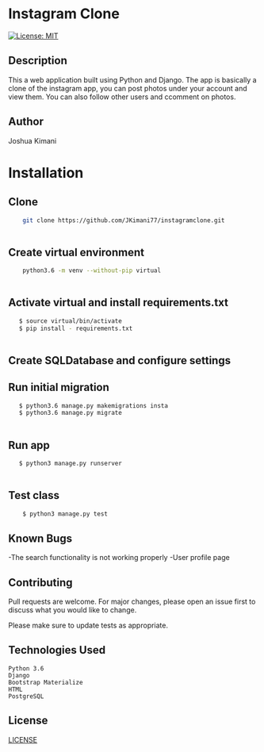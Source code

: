 # Instagram Clone
[![License: MIT](https://img.shields.io/badge/License-MIT-yellow.svg)](https://opensource.org/licenses/MIT)


## Description
This a web application built using Python and Django. The app is basically a clone of the instagram app, you can post photos under your account and view them. You can also follow other users and ccomment on photos.


## Author

Joshua Kimani


# Installation

## Clone
    
```bash
    git clone https://github.com/JKimani77/instagramclone.git
    
```
##  Create virtual environment
```bash
    python3.6 -m venv --without-pip virtual
    
```
## Activate virtual and install requirements.txt
```bash
   $ source virtual/bin/activate
   $ pip install - requirements.txt
    
```
## Create SQLDatabase and configure settings


## Run initial migration
```bash
   $ python3.6 manage.py makemigrations insta
   $ python3.6 manage.py migrate
    
```


## Run app
```bash
   $ python3 manage.py runserver
    
```

## Test class

```bash
    $ python3 manage.py test
```

## Known Bugs
-The search functionality is not working properly
-User profile page

## Contributing

Pull requests are welcome. For major changes, please open an issue first to discuss what you would like to change.

Please make sure to update tests as appropriate.

## Technologies Used
    
    Python 3.6
    Django
    Bootstrap Materialize
    HTML
    PostgreSQL



## License
[LICENSE](LICENSE)

